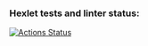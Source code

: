 ### Hexlet tests and linter status:
[![Actions Status](https://github.com/Kiselfest/data-analytics-project-92/actions/workflows/hexlet-check.yml/badge.svg)](https://github.com/Kiselfest/data-analytics-project-92/actions)